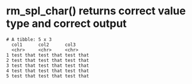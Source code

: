 # rm_spl_char() returns correct value type and correct output

    # A tibble: 5 x 3
      col1      col2      col3     
      <chr>     <chr>     <chr>    
    1 test that test that test that
    2 test that test that test that
    3 test that test that test that
    4 test that test that test that
    5 test that test that test that

